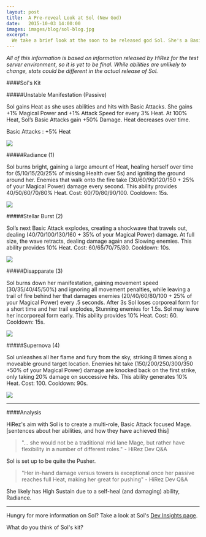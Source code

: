 ```yaml
---
layout: post
title:  A Pre-reveal Look at Sol (New God)
date:   2015-10-03 14:00:00
images: images/blog/sol-blog.jpg
excerpt:
  We take a brief look at the soon to be released god Sol. She's a Basic Attack focused Mage, set up to be a solid pusher thanks to her Passive, granting her 'Heat'. At 100% Heat, her Basic Attacks deal +50% damage.
---
```


*All of this information is based on information released by HiRez for the test server environment, so it is yet to be final. While abilities are unlikely to change, stats could be different in the actual release of Sol.*

####Sol's Kit

#####Unstable Manifestation (Passive)

Sol gains Heat as she uses abilities and hits with Basic Attacks. She gains +1% Magical Power and +1% Attack Speed for every 3% Heat. At 100% Heat, Sol’s Basic Attacks gain +50% Damage. Heat decreases over time.

Basic Attacks : +5% Heat

[![]({{site.url}}/images/blog/pre-reveal-sol/kit-0.jpg)](http://127.0.0.01:4000/images/blog/pre-reveal-sol/kit-0.mp4)

#####Radiance (1)

Sol burns bright, gaining a large amount of Heat, healing herself over time for (5/10/15/20/25% of missing Health over 5s) and igniting the ground around her. Enemies that walk onto the fire take (30/60/90/120/150 + 25% of your Magical Power) damage every second. This ability provides 40/50/60/70/80% Heat. Cost: 60/70/80/90/100. Cooldown: 15s.

[![]({{site.url}}/images/blog/pre-reveal-sol/kit-1.jpg)](http://127.0.0.01:4000/images/blog/pre-reveal-sol/kit-1.mp4)

#####Stellar Burst (2)

Sol’s next Basic Attack explodes, creating a shockwave that travels out, dealing (40/70/100/130/160 + 35% of your Magical Power) damage. At full size, the wave retracts, dealing damage again and Slowing enemies. This ability provides 10% Heat. Cost: 60/65/70/75/80. Cooldown: 10s.

[![]({{site.url}}/images/blog/pre-reveal-sol/kit-2.jpg)](http://127.0.0.01:4000/images/blog/pre-reveal-sol/kit-2.mp4)

#####Disapparate (3)

Sol burns down her manifestation, gaining movement speed (30/35/40/45/50%) and ignoring all movement penalties, while leaving a trail of fire behind her that damages enemies (20/40/60/80/100 + 25% of your Magical Power) every .5 seconds. After 3s Sol loses corporeal form for a short time and her trail explodes, Stunning enemies for 1.5s. Sol may leave her incorporeal form early. This ability provides 10% Heat. Cost: 60. Cooldown: 15s.

[![]({{site.url}}/images/blog/pre-reveal-sol/kit-3.jpg)](http://127.0.0.01:4000/images/blog/pre-reveal-sol/kit-3.mp4)

#####Supernova (4)

Sol unleashes all her flame and fury from the sky, striking 8 times along a moveable ground target location. Enemies hit take (150/200/250/300/350 +50% of your Magical Power) damage are knocked back on the first strike, only taking 20% damage on successive hits. This ability generates 10% Heat. Cost: 100. Cooldown: 90s.

[![]({{site.url}}/images/blog/pre-reveal-sol/kit-4.jpg)](http://127.0.0.01:4000/images/blog/pre-reveal-sol/kit-4.mp4)

***

####Analysis

HiRez's aim with Sol is to create a multi-role, Basic Attack focused Mage. [sentences about her abilities, and how they have achieved this]

> "... she would not be a traditional mid lane Mage, but rather have flexibility in a number of different roles." - HiRez Dev Q&A

Sol is set up to be quite the Pusher.

> "Her in-hand damage versus towers is exceptional once her passive reaches full Heat, making her great for pushing" - HiRez Dev Q&A


She likely has High Sustain due to a self-heal (and damaging) ability, Radiance.

***

Hungry for more information on Sol? Take a look at Sol's [Dev Insights page](http://www.smitegame.com/promo/god-reveal/sol/).

What do you think of Sol's kit?